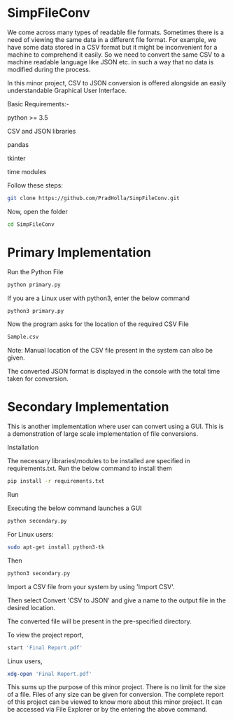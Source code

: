 # SimpFileConv
We come across many types of readable file formats. Sometimes there is a need of viewing the same data in a different file format. For example, we have some data stored in a CSV format but it might be inconvenient for a machine to comprehend it easily. So we need to convert the same CSV to a machine readable language like JSON etc. in such a way that no data is modified during the process.

In this minor project, CSV to JSON conversion is offered alongside an easily understandable Graphical User Interface.

Basic Requirements:-

python >= 3.5

CSV and JSON libraries

pandas

tkinter

time modules


Follow these steps:
```bash
git clone https://github.com/PradHolla/SimpFileConv.git
```
Now, open the folder
```bash
cd SimpFileConv
```
# Primary Implementation
Run the Python File

```bash
python primary.py
```
If you are a Linux user with python3, enter the below command
```bash
python3 primary.py
```
Now the program asks for the location of the required CSV File

```bash
Sample.csv
```
Note: Manual location of the CSV file present in the system can also be given.

The converted JSON format is displayed in the console with the total time taken for conversion.
# Secondary Implementation
This is another implementation where user can convert using a GUI. This is a demonstration of large scale implementation of file conversions.

Installation

The necessary libraries\modules to be installed are specified in requirements.txt. Run the below command to install them
```bash
pip install -r requirements.txt
```
Run

Executing the below command launches a GUI
```bash
python secondary.py
```
For Linux users:
```bash
sudo apt-get install python3-tk
```
Then
```bash
python3 secondary.py
```
Import a CSV file from your system by using 'Import CSV'.

Then select Convert 'CSV to JSON' and give a name to the output file in the desired location.

The converted file will be present in the pre-specified directory.

To view the project report,
```bash
start 'Final Report.pdf'
```
Linux users,
```bash
xdg-open 'Final Report.pdf'
```

This sums up the purpose of this minor project. There is no limit for the size of a file. Files of any size can be given for conversion. The complete report of this project can be viewed to know more about this minor project. It can be accessed via File Explorer or by the entering the above command.

